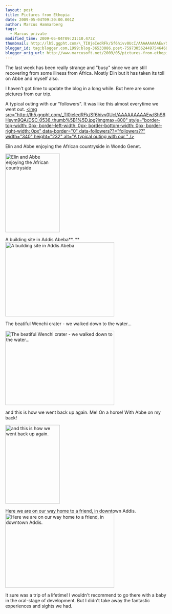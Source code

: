 ```yaml
---
layout: post
title: Pictures from Ethopia
date: 2009-05-04T09:20:00.001Z
author: Marcus Hammarberg
tags:
  - Marcus private
modified_time: 2009-05-04T09:21:10.473Z
thumbnail: http://lh5.ggpht.com/\_TI0jeIedRFk/Sf6hivv0UcI/AAAAAAAAAEw/ShS6Hsvm9QA/s72-c/DSC_0536_thumb%5B1%5D.jpg?imgmax=800
blogger_id: tag:blogger.com,1999:blog-36533086.post-7597305624497546469
blogger_orig_url: http://www.marcusoft.net/2009/05/pictures-from-ethopia.html
---
```



The last week has been really strange and "busy" since we are still
recovering from some illness from Africa. Mostly Elin but it has taken
its toll on Abbe and myself also.

I haven't got time to update the blog in a long while. But here are some
pictures from our trip.

A typical outing with our "followers". It was like this almost everytime
we went out.
[<img
src="http://lh5.ggpht.com/_TI0jeIedRFk/Sf6hivv0UcI/AAAAAAAAAEw/ShS6Hsvm9QA/DSC_0536_thumb%5B1%5D.jpg?imgmax=800"
style="border-top-width: 0px; border-left-width: 0px; border-bottom-width: 0px; border-right-width: 0px"
data-border="0" data-followers??="followers??" width="340" height="232"
alt="A typical outing with our " />](http://lh5.ggpht.com/_TI0jeIedRFk/Sf6hhh382SI/AAAAAAAAAEo/zGZtU-Ldcv0/s1600-h/DSC_0536%5B3%5D.jpg)

Elin and Abbe enjoying the African countryside in Wondo Genet.

[<img
src="http://lh6.ggpht.com/_TI0jeIedRFk/Sf6hnixZyAI/AAAAAAAAAE4/vN9aak3yT0s/DSC_0465_thumb%5B1%5D.jpg?imgmax=800"
style="border-top-width: 0px; border-left-width: 0px; border-bottom-width: 0px; border-right-width: 0px"
data-border="0" width="170" height="246"
alt="Elin and Abbe enjoying the African countryside" />](http://lh6.ggpht.com/_TI0jeIedRFk/Sf6hmzGUd6I/AAAAAAAAAE0/Af4JsSP5BLI/s1600-h/DSC_0465%5B3%5D.jpg)

A building site in Addis Abeba**.
**[<img
src="http://lh5.ggpht.com/_TI0jeIedRFk/Sf6hvxmP-PI/AAAAAAAAAFA/LdBVzOJ8UxA/DSC_0788_thumb%5B1%5D.jpg?imgmax=800"
style="border-top-width: 0px; border-left-width: 0px; border-bottom-width: 0px; border-right-width: 0px"
data-border="0" width="340" height="232"
alt="A building site in Addis Abeba" />](http://lh3.ggpht.com/_TI0jeIedRFk/Sf6hvKbYGmI/AAAAAAAAAE8/97ULpOW2lMA/s1600-h/DSC_0788%5B3%5D.jpg)

The beatiful Wenchi crater - we walked down to the water...

[<img
src="http://lh4.ggpht.com/_TI0jeIedRFk/Sf6h1RR4dcI/AAAAAAAAAFI/7_ObMbUvGrM/DSC_0691_thumb%5B1%5D.jpg?imgmax=800"
style="border-top-width: 0px; border-left-width: 0px; border-bottom-width: 0px; border-right-width: 0px"
data-border="0" width="340" height="232"
alt="The beatiful Wenchi crater - we walked down to the water..." />](http://lh6.ggpht.com/_TI0jeIedRFk/Sf6h0_pY1sI/AAAAAAAAAFE/LiSD9HJg9EI/s1600-h/DSC_0691%5B3%5D.jpg)

and this is how we went back up again. Me! On a horse! With Abbe on my
back!

[<img
src="http://lh5.ggpht.com/_TI0jeIedRFk/Sf6iEVSpr5I/AAAAAAAAAFQ/uYluah_pje8/DSC_0766_thumb%5B1%5D.jpg?imgmax=800"
style="border-top-width: 0px; border-left-width: 0px; border-bottom-width: 0px; border-right-width: 0px"
data-border="0" width="170" height="246"
alt="and this is how we went back up again." />](http://lh5.ggpht.com/_TI0jeIedRFk/Sf6iDkIUZPI/AAAAAAAAAFM/vR5_oM9RI6c/s1600-h/DSC_0766%5B3%5D.jpg)

Here we are on our way home to a friend, in downtown Addis.
[<img
src="http://lh4.ggpht.com/_TI0jeIedRFk/Sf6zhRV0tWI/AAAAAAAAAFg/0Oo3IOQf_OI/DSC_0596_thumb%5B1%5D.jpg?imgmax=800"
style="border-top-width: 0px; border-left-width: 0px; border-bottom-width: 0px; border-right-width: 0px"
data-border="0" width="340" height="232"
alt="Here we are on our way home to a friend, in downtown Addis." />](http://lh6.ggpht.com/_TI0jeIedRFk/Sf6zgpVJ1DI/AAAAAAAAAFc/-ud90t_QDk4/s1600-h/DSC_0596%5B3%5D.jpg)

It sure was a trip of a lifetime! I wouldn't recommend to go there with
a baby in the oral-stage of development. But I didn't take away the
fantastic experiences and sights we had.

